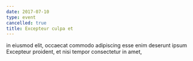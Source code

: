 ```yaml
---
date: 2017-07-10
type: event
cancelled: true
title: Excepteur culpa et
---
```

in eiusmod elit, occaecat commodo adipiscing esse enim deserunt ipsum Excepteur proident, et nisi tempor consectetur in amet,